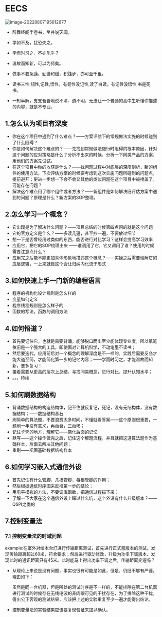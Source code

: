 # EECS

 ![image-20220807195012677](https://pic-1304959529.cos.ap-guangzhou.myqcloud.com/DB/image-20220807195012677.png)

- 醉舞经阁半卷书，坐井说天阔。

- 学如不及，犹恐失之。

- 学而时习之，不亦乐乎？

- 温故而知新，可以为师矣。

- 做事不要急躁，勤谨和缓，积跬步，亦可至千里。

- 读书三性:韧性,记性,悟性。有韧性没记性,读了白读。有记性没悟性,书是死书。

- 一知半解，支支吾吾地说不清、道不明，无法让一个普通的高中生听懂你描述的内容，就是不专业。



## 1.怎么认为项目有深度

- 你在这个项目中遇到了什么难点？——方案评估下的常规做法实施的时候碰到了什么阻碍？
- 你是如何解决这个难点的？——先找到常规做法施行时阻碍的根本原因，针对这个问题的应对策略是什么？分析不出来的时候，分析一下同类产品的方案，用他们的方案先试试。
- 在这个项目中你的收获是什么？——找问题过程中对底层的深度剖析，新的组件的使用方法，下次评估方案的时候要考虑到这次实施问题所碰到的问题点，提前避开；更进一步想一下会不会又其他的类似问题在这个项目中被掩盖了，可能存在问题？
- 解决这个难点用了哪个组件或者方法？——新组件是如何解决旧评估方案中遇到的问题？原理是什么？新方案的SOP整理。



## 2.怎么学习一个概念？

- 它出现是为了解决什么问题？——项目总结的时候第四点问的就是这个问题
- 它的官方定义是什么？——多读几遍，甚至抄一遍，不要放过细节
- 想一下是否曾经用过类似的东西，能否进行对比学习？这样会提高学习效率
- 应用它，把它的SOP梳理出来 ——谁调用了它，它又调用了谁？使用的时候需要注意点什么？
- 应用完之后能不能更加具体形象地描述这个概念？——实操之后需要理解它的底层逻辑，一上来就做这个会让归纳内化流于形式



## 3.如何快速上手一门新的编程语言

- 程序的机构化设计规则是怎么样的
- 变量如何定义
- 程序线程规则是怎么样子的
- 函数的写法，函数的调用方法



## 4.如何悟道？

- 首先要记住它，也就是需要背诵，能够脱口而出至少能体现专业度，所以纸笔依旧是一个强大的工具，即使面对计算机科学，不动笔墨不读书；
- 然后要迭代，应用前后对一个概念的理解深度是不一样的，实践后需要反刍才能大道至简，才能简化第一步的记忆内容；——学而时习之，才能温故而知新，要多复习！
- 接着需要从更高的层次上总结，寻找同类概念，进行对比，提升认知水平；
- 。。。待续





## 5.如何刷数据结构

- 背诵数据结构的构造结构体，记不住就反复记，死记，没有元结构体，没有数据结构；——数据结构基石
- 刷简单的算法题，不要浪费太多时间，不懂就看答案——这个原则很重要，一题刷一年没有意义，再而衰，三而竭；
- 记住卡壳的地方，理解它——简化后面的记忆
- 默写——这个操作做完之后，记住这个解题流程，并且就把这道算法题作为基础样本，后面去解决其他问题；
- 重刷——巩固基础数据结构样本



## 6.如何学习嵌入式通信外设

- 首先记住有什么管脚，几根管脚，每根管脚的作用；
- 然后根据通信时序图来反推第一步的结论；
- 用电平模拟的方法，不要调库函数，把通信过程描下来；
- 了解一下大家在这个通信外设上踩过什么坑，这个外设有什么升级版本？——QSPI之类的



## 7.控制变量法

### 7.1 控制变量法的时域问题

example:在室外对绘本台灯进行传输距离测试，首先进行正式服版本的测试，发现传输距离超过60米，符合要求；然后进行驱动修改，升级为功率下调版本，发现此时的通讯距离只有45米。此时能马上得出功率下调之后，传输距离变短吗？

- 从理论上来说是没有问题，事实也很有可能是如此，但是，仍旧不够有严谨。理由如下：

  虽然是同一台机器，但是所处的测试时序是不一样的，不能排除在第二台机器进行测试的时候存在无线电波的非肉眼可见的干扰存在，为了排除这种干扰，得出公正客观的测试结果，应该把上述的实验重复至少一遍才能得出结论。

- 控制变量法的实验结果应该要复现验证来加以确认。



